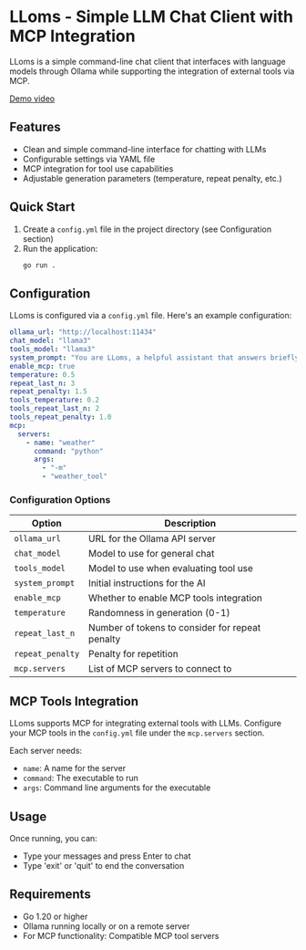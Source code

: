# LLoms - Simple LLM Chat Client with MCP Integration

LLoms is a simple command-line chat client that interfaces with language models through Ollama while supporting the integration of external tools via MCP.

[Demo video](https://video.nostr.build/5a823a0a4a6050155b6a380c60feb5e65104756538c3e9fa4a813e9a830da812.mp4)
## Features

- Clean and simple command-line interface for chatting with LLMs
- Configurable settings via YAML file
- MCP integration for tool use capabilities
- Adjustable generation parameters (temperature, repeat penalty, etc.)

## Quick Start

1. Create a `config.yml` file in the project directory (see Configuration section)
2. Run the application:
   ```bash
   go run .
   ```

## Configuration

LLoms is configured via a `config.yml` file. Here's an example configuration:

```yaml
ollama_url: "http://localhost:11434"
chat_model: "llama3"
tools_model: "llama3"
system_prompt: "You are LLoms, a helpful assistant that answers briefly."
enable_mcp: true
temperature: 0.5
repeat_last_n: 3
repeat_penalty: 1.5
tools_temperature: 0.2
tools_repeat_last_n: 2
tools_repeat_penalty: 1.0
mcp:
  servers:
    - name: "weather"
      command: "python"
      args:
        - "-m"
        - "weather_tool"
```

### Configuration Options

| Option | Description |
|--------|-------------|
| `ollama_url` | URL for the Ollama API server |
| `chat_model` | Model to use for general chat |
| `tools_model` | Model to use when evaluating tool use |
| `system_prompt` | Initial instructions for the AI |
| `enable_mcp` | Whether to enable MCP tools integration |
| `temperature` | Randomness in generation (0-1) |
| `repeat_last_n` | Number of tokens to consider for repeat penalty |
| `repeat_penalty` | Penalty for repetition |
| `mcp.servers` | List of MCP servers to connect to |

## MCP Tools Integration

LLoms supports MCP for integrating external tools with LLMs. Configure your MCP tools in the `config.yml` file under the `mcp.servers` section.

Each server needs:
- `name`: A name for the server
- `command`: The executable to run
- `args`: Command line arguments for the executable

## Usage

Once running, you can:
- Type your messages and press Enter to chat
- Type 'exit' or 'quit' to end the conversation

## Requirements

- Go 1.20 or higher
- Ollama running locally or on a remote server
- For MCP functionality: Compatible MCP tool servers
